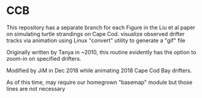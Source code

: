 # CCB
This repository has a separate branch for each Figure in the Liu et al paper on simulating turtle strandings on Cape Cod.
visualize observed drifter tracks via animation using Linux "convert" utility to generate a "gif" file

Originally written by Tanya in ~2010, this routine evidently has the option to zoom-in on specified drifters.

Modified by JiM in Dec 2018 while animating 2018 Cape Cod Bay drifters.

As of this time, may require our homegrown "basemap" module but those lines are not necessary
